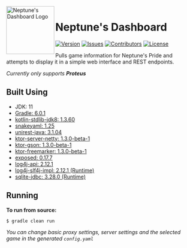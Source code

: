 <img src="https://github.com/Macro303/Neptunes-Dashboard/blob/master/logo.png" align="left" width="128" height="128" alt="Neptune's Dashboard Logo"/>

# Neptune's Dashboard
[![Version](https://img.shields.io/github/tag-pre/Macro303/Neptunes-Dashboard.svg?label=version)](https://github.com/Macro303/Neptunes-Dashboard/releases)
[![Issues](https://img.shields.io/github/issues/Macro303/Neptunes-Dashboard.svg?label=issues)](https://github.com/Macro303/Neptunes-Dashboard/issues)
[![Contributors](https://img.shields.io/github/contributors/Macro303/Neptunes-Dashboard.svg?label=contributors)](https://github.com/Macro303/Neptunes-Dashboard/graphs/contributors)
[![License](https://img.shields.io/github/license/Macro303/Neptunes-Dashboard.svg?=label=license)](https://raw.githubusercontent.com/Macro303/Neptunes-Dashboard/master/LICENSE)

Pulls game information for Neptune's Pride and attempts to display it in a simple web interface and REST endpoints.

_Currently only supports **Proteus**_

## Built Using
 - JDK: 11
 - [Gradle: 6.0.1](https://gradle.org/)
 - [kotlin-stdlib-jdk8: 1.3.60](https://kotlinlang.org/)
 - [snakeyaml: 1.25](https://bitbucket.org/asomov/snakeyaml)
 - [unirest-java: 3.1.04](https://github.com/Kong/unirest-java)
 - [ktor-server-netty: 1.3.0-beta-1](https://ktor.io/)
 - [ktor-gson: 1.3.0-beta-1](https://ktor.io/)
 - [ktor-freemarker: 1.3.0-beta-1](https://ktor.io/)
 - [exposed: 0.17.7](https://github.com/JetBrains/Exposed)
 - [log4j-api: 2.12.1](https://logging.apache.org/log4j/2.x/)
 - [log4j-slf4j-impl: 2.12.1 (Runtime)](https://logging.apache.org/log4j/2.x/)
 - [sqlite-jdbc: 3.28.0 (Runtime)](https://github.com/xerial/sqlite-jdbc)
 
## Running
**To run from source:**
```bash
$ gradle clean run
```
_You can change basic proxy settings, server settings and the selected game in the generated `config.yaml`_